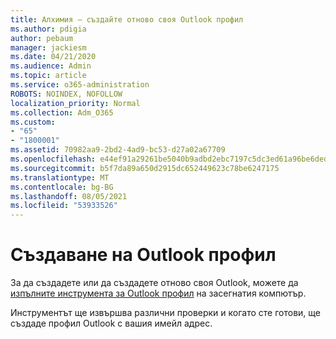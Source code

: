 ```yaml
---
title: Алхимия – създайте отново своя Outlook профил
ms.author: pdigia
author: pebaum
manager: jackiesm
ms.date: 04/21/2020
ms.audience: Admin
ms.topic: article
ms.service: o365-administration
ROBOTS: NOINDEX, NOFOLLOW
localization_priority: Normal
ms.collection: Adm_O365
ms.custom:
- "65"
- "1800001"
ms.assetid: 70982aa9-2bd2-4ad9-bc53-d27a02a67709
ms.openlocfilehash: e44ef91a29261be5040b9adbd2ebc7197c5dc3ed61a96be6deda1723bb836580
ms.sourcegitcommit: b5f7da89a650d2915dc652449623c78be6247175
ms.translationtype: MT
ms.contentlocale: bg-BG
ms.lasthandoff: 08/05/2021
ms.locfileid: "53933526"
---
```

# <a name="create-an-outlook-profile"></a>Създаване на Outlook профил

За да създадете или да създадете отново своя Outlook, можете да [изпълните инструмента за Outlook профил](https://aka.ms/SaRA-OutlookSetupProfile-Alchemy) на засегнатия компютър.

Инструментът ще извършва различни проверки и когато сте готови, ще създаде профил Outlook с вашия имейл адрес.
